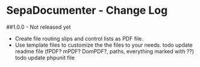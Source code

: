 SepaDocumenter - Change Log
===============

##1.0.0 - Not released yet

- Create file routing slips and control lists as PDF file.
- Use template files to customize the the files to your needs.
todo update readme file (fPDF? mPDF? DomPDF?, paths, everything marked with ??)
todo update phpunit file
